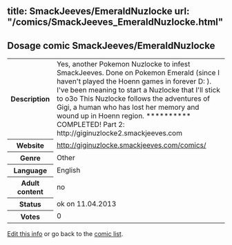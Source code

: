 title: SmackJeeves/EmeraldNuzlocke
url: "/comics/SmackJeeves_EmeraldNuzlocke.html"
---
Dosage comic SmackJeeves/EmeraldNuzlocke
-----------------------------------------

<table class="comicinfo">
<tr>
<th>Description</th><td>Yes, another Pokemon Nuzlocke to infest SmackJeeves. Done on Pokemon Emerald (since I haven't played the Hoenn games in forever D: ). I've been meaning to start a Nuzlocke that I'll stick to o3o This Nuzlocke follows the adventures of Gigi, a human who has lost her memory and wound up in Hoenn region. ********** COMPLETED! Part 2: http://giginuzlocke2.smackjeeves.com</td>
</tr>
<tr>
<th>Website</th><td><a href="http://giginuzlocke.smackjeeves.com/comics/">http://giginuzlocke.smackjeeves.com/comics/</a></td>
</tr>
<tr>
<th>Genre</th><td>Other</td>
</tr>
<tr>
<th>Language</th><td>English</td>
</tr>
<tr>
<th>Adult content</th><td>no</td>
</tr>
<tr>
<th>Status</th><td>ok on 11.04.2013</td>
</tr>
<tr>
<th>Votes</th><td>0</div></td>
</tr>
</table>

[Edit this info](/comics/SmackJeeves_EmeraldNuzlocke_edit.html) or go back to the [comic list](../comic-index.html).
